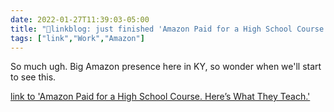 ```yaml
---
date: 2022-01-27T11:39:03-05:00
title: "🔗linkblog: just finished 'Amazon Paid for a High School Course. Here’s What They Teach.'"
tags: ["link","Work","Amazon"]
---
```

So much ugh. Big Amazon presence here in KY, so wonder when we'll start to see this.
 
[link to 'Amazon Paid for a High School Course. Here’s What They Teach.'](https://www.vice.com/en/article/bvndja/amazon-paid-for-a-high-school-course-heres-what-they-teach)
